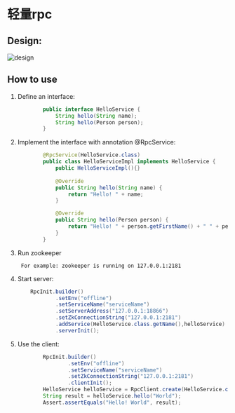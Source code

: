 # 轻量rpc
## Design:
![design](https://pic1.58cdn.com.cn/p1/big/n_v2f60ebe688293431288861996682c2429.jpg)
## How to use

1. Define an interface:
    ```java
            public interface HelloService { 
                String hello(String name); 
                String hello(Person person);
            }
    ```

2. Implement the interface with annotation @RpcService:
    ```java
            @RpcService(HelloService.class)
            public class HelloServiceImpl implements HelloService {
                public HelloServiceImpl(){}
                
                @Override
                public String hello(String name) {
                    return "Hello! " + name;
                }
    
                @Override
                public String hello(Person person) {
                    return "Hello! " + person.getFirstName() + " " + person.getLastName();
                }
            }
    ```

3. Run zookeeper

        For example: zookeeper is running on 127.0.0.1:2181

4. Start server:
    ```java
        RpcInit.builder()
                .setEnv("offline")
                .setServiceName("serviceName")
                .setServerAddress("127.0.0.1:18866")
                .setZkConnectionString("127.0.0.1:2181")
                .addService(HelloService.class.getName(),helloService)
                .serverInit();
    ```


5. Use the client:
    ```java
            RpcInit.builder()
                    .setEnv("offline")
                    .setServiceName("serviceName")
                    .setZkConnectionString("127.0.0.1:2181")
                    .clientInit();
            HelloService helloService = RpcClient.create(HelloService.class);
            String result = helloService.hello("World");
            Assert.assertEquals("Hello! World", result);
    ```

